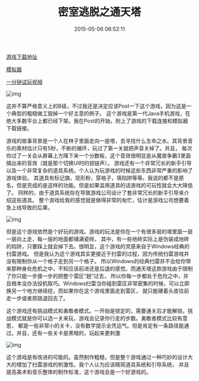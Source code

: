 ﻿---
layout: post
title:  "密室逃脱之通天塔"
date:   2015-05-06 06:52:11
categories: jekyll update
---
[游戏下载地址][download-link]

[模拟器][emulator-link]

[一分钟试玩视频][video-link]

![img](http://i1.tietuku.com/bd7186f6eebd85b5.jpg)

这并不算严格意义上的B级，不过我还是决定应该Post一下这个游戏，因为这是一个典型的粗糙做工毁掉一个好主意的例子。
这个游戏是第一代Java手机游戏，在绝大多数平台上都已经下架。我在Post的开始，附上了游戏的下载连接和模拟器下载链接。

游戏的故事背景是一个人在林子里面走向一座塔，去寻找什么生命之水。其背景音乐的素材估计只有5秒，不断的循环，玩过了第一关就把声音关掉了。并且，
每次你过了一关会从屏幕上方降下来一个分数板，这个音效很明显是从魔兽争霸3里面搞出来的音效（就是那个切换UI时的锁链声）。
游戏还有一个非常冗长的新手引导以及一个非常复杂的道具系统。个人认为玩游戏的时候这些东西非常严重的影响了游戏体验。
其道具有标记旗，现形粉，穿格子，填陷阱等等。我说的都不是原名，但是完成的是这样的功能。但是如果滥用道具的话游戏的可玩性就会大大降低了。
同样的，由于道具系统存在导致游戏公司设计了套非常冗长的新手引导来介绍这些道具。
整个游戏给我的感觉就是做得非常的匆忙，估计是游戏公司想要着急上线导致的后果。

![img](http://i1.tietuku.com/695844069e18c25c.jpg)

但是这个游戏依然是个好玩的游戏。游戏的玩法是你在一个有很多层的塔里面一层一层向上走，每一层的地面都铺满瓷砖。
其中，有一些地砖实际上是伪装成地砖的陷阱，只要踩上就会掉下去。很明显，这个游戏的灵感来自于Windows经典的扫雷游戏。
但是我认为这个游戏其实更接近于扫雷的过程，因为传统扫雷游戏并没有限制你从一个格子走到另一个格子。
所以Windows的经典扫雷并不会给你带来那种身处危机之中，不知应该前进还是后退的感觉。而通天塔这款游戏由于限制了你只能一步接一步的把整个雷区“趟”过去，
所以你每一步都处于危险之中，并且根本没办法投机取巧。Windows扫雷当你碰到雷区非常密集的时候，可以立即换另一个地方继续挖，而如果你在这个游戏里面走到雷区，
就只能硬着头皮往前走一步或者原路退回去了。

这个游戏还有挑战模式和勇敢者模式。一开始是锁定的，需要通关后才能解锁。挑战模式就是你可以选一关来玩，游戏会记录你行走的步数。勇敢者模式比较有意思，
都是一些非常小的关卡，没有数字提示全凭运气。但是肯定有一条路径能通过。并且，还有一些关卡是黑暗的，玩起来更刺激

![img](http://i1.tietuku.com/b95ded5e5b11760c.jpg)

这个游戏是有改进的可能的。虽然制作粗糙，但是整个游戏通过一种巧妙的设计大大的增加了扫雷游戏的刺激性。我个人认为应该精简道具系统和引导系统，
并且提高美术和音乐整体的制作标准，这个游戏会是一个好游戏的。

[download-link]: http://pan.baidu.com/s/1nt9mKGD

[emulator-link]: http://pan.baidu.com/s/1bnjiICn

[video-link]: http://v.youku.com/v_show/id_XOTQ4NDExOTQ4.html?from=s1.8-1-1.2
